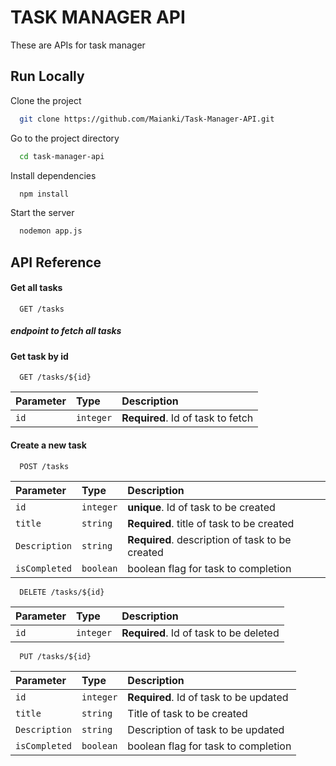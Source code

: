 
# TASK MANAGER API

These are APIs for task manager


## Run Locally

Clone the project

```bash
  git clone https://github.com/Maianki/Task-Manager-API.git
```

Go to the project directory

```bash
  cd task-manager-api
```

Install dependencies

```bash
  npm install
```

Start the server

```bash
  nodemon app.js
```


## API Reference

#### Get all tasks

```http
  GET /tasks
```

##### endpoint to fetch all tasks 

#### Get task by id

```http
  GET /tasks/${id}
```

| Parameter | Type     | Description                       |
| :-------- | :------- | :-------------------------------- |
| `id`      | `integer` | **Required**. Id of task to fetch |

#### Create a new task

```http
  POST /tasks
```

| Parameter | Type     | Description                       |
| :-------- | :------- | :-------------------------------- |
| `id`      | `integer` | **unique**. Id of task to be created |
| `title`      | `string` | **Required**. title of task to be created |
| `Description`      | `string` | **Required**. description of task to be created |
| `isCompleted`      | `boolean` | boolean flag for task to completion|


```http
  DELETE /tasks/${id}
```

| Parameter | Type     | Description                       |
| :-------- | :------- | :-------------------------------- |
| `id`      | `integer` | **Required**. Id of task to be deleted |

```http
  PUT /tasks/${id}
```


| Parameter | Type     | Description                       |
| :-------- | :------- | :-------------------------------- |
| `id`      | `integer` | **Required**. Id of task to be updated |
| `title`      | `string` | Title of task to be created |
| `Description`      | `string` | Description of task to be updated |
| `isCompleted`      | `boolean` | boolean flag for task to completion|




